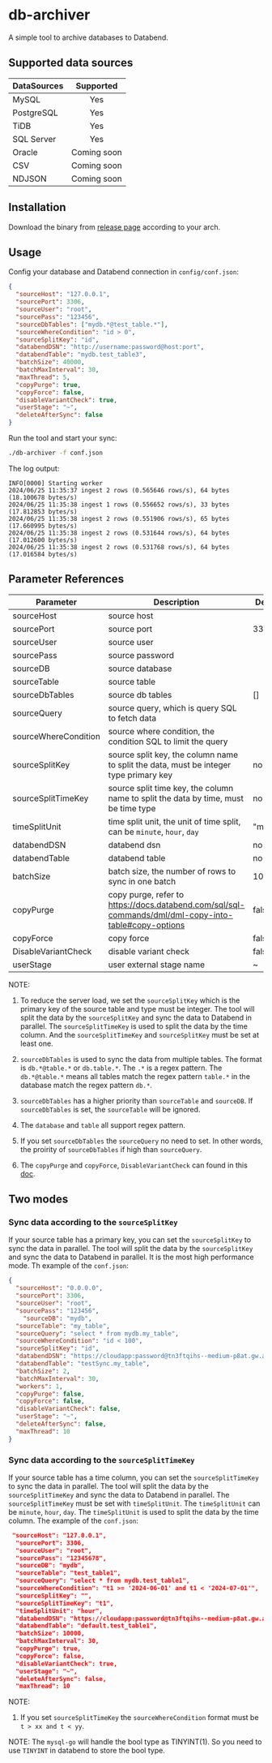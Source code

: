 # db-archiver
A simple tool to archive databases to Databend.

## Supported data sources
| DataSources |  Supported  |
|:------------|:-----------:|
| MySQL       |     Yes     |
| PostgreSQL  |     Yes     |
| TiDB        |     Yes     |
| SQL Server  |     Yes     |
| Oracle      | Coming soon |
| CSV         | Coming soon |
| NDJSON      | Coming soon |


## Installation
Download the binary from [release page](https://github.com/databendcloud/db-archiver/releases) according to your arch.

## Usage

Config your database and Databend connection in `config/conf.json`:
```json
{
  "sourceHost": "127.0.0.1",
  "sourcePort": 3306,
  "sourceUser": "root",
  "sourcePass": "123456",
  "sourceDbTables": ["mydb.*@test_table.*"],
  "sourceWhereCondition": "id > 0",
  "sourceSplitKey": "id",
  "databendDSN": "http://username:password@host:port",
  "databendTable": "mydb.test_table3",
  "batchSize": 40000,
  "batchMaxInterval": 30,
  "maxThread": 5,
  "copyPurge": true,
  "copyForce": false,
  "disableVariantCheck": true,
  "userStage": "~",
  "deleteAfterSync": false
}

```

Run the tool and start your sync:
```bash
./db-archiver -f conf.json
```

The log output:
```
INFO[0000] Starting worker              
2024/06/25 11:35:37 ingest 2 rows (0.565646 rows/s), 64 bytes (18.100678 bytes/s)
2024/06/25 11:35:38 ingest 1 rows (0.556652 rows/s), 33 bytes (17.812853 bytes/s)
2024/06/25 11:35:38 ingest 2 rows (0.551906 rows/s), 65 bytes (17.660995 bytes/s)
2024/06/25 11:35:38 ingest 2 rows (0.531644 rows/s), 64 bytes (17.012600 bytes/s)
2024/06/25 11:35:38 ingest 2 rows (0.531768 rows/s), 64 bytes (17.016584 bytes/s)
```


## Parameter References
| Parameter            | Description                                                                                          | Default  | example                       | required |
|----------------------|------------------------------------------------------------------------------------------------------|----------|-------------------------------|----------|
| sourceHost           | source host                                                                                          |          |                               | true     |
| sourcePort           | source port                                                                                          | 3306     | 3306                          | true     |
| sourceUser           | source user                                                                                          |          |                               | true     |
| sourcePass           | source password                                                                                      |          |                               | true     |
| sourceDB             | source database                                                                                      |          |                               | false     |
| sourceTable          | source table                                                                                         |          |                               | false     |
| sourceDbTables       | source db tables                                                                                     | []       | [db.*@table.*,mydb.*.table.*] | false    |
| sourceQuery          | source query, which is query SQL to fetch data                                                       |          |                               | false     |
| sourceWhereCondition | source where condition, the condition SQL to limit the query                                         |          |                               | false    |
| sourceSplitKey       | source split key, the column name to split the data, must be integer type primary key                | no       | "id"                          | false    |                    | no       | "id"                          | false    |                                        | no       | "id"                          | false    |
| sourceSplitTimeKey   | source split time key, the column name to split the data by time, must be time type                  | no       | "t1"                          | false    |
| timeSplitUnit        | time split unit, the unit of time split, can be `minute`, `hour`, `day`                                                           | "minute" | "day"                         | false    |
| databendDSN          | databend dsn                                                                                         | no       | "http://localhost:8000"       | true     |
| databendTable        | databend table                                                                                       | no       | "db1.tbl"                     | true     |
| batchSize            | batch size, the number of rows to sync in one batch                                                  | 1000     | 1000                          | false    |
| copyPurge            | copy purge, refer to https://docs.databend.com/sql/sql-commands/dml/dml-copy-into-table#copy-options | false    | false                         | false    |
| copyForce            | copy force                                                                                           | false    | false                         | false    |
| DisableVariantCheck  | disable variant check                                                                                | false    | false                         | false    |
| userStage            | user external stage name                                                                             | ~        | ~                             | false    |

NOTE: 

1. To reduce the server load, we set the `sourceSplitKey` which is the primary key of the source table and type must be integer. The tool will split the data by the `sourceSplitKey` and sync the data to Databend in parallel.
The `sourceSplitTimeKey` is used to split the data by the time column. And the `sourceSplitTimeKey` and `sourceSplitKey` must be set at least one.

2. `sourceDbTables` is used to sync the data from multiple tables. The format is `db.*@table.*` or `db.table.*`. The `.*` is a regex pattern. The `db.*@table.*` means all tables match the regex pattern `table.*` in the database match the regex pattern `db.*`.
  
3. `sourceDbTables` has a higher priority than `sourceTable` and `sourceDB`. If `sourceDbTables` is set, the `sourceTable` will be ignored.
  
4. The `database` and `table` all support regex pattern.
 
5. If you set `sourceDbTables` the `sourceQuery` no need to set. In other words, the proirity of `sourceDbTables` if high than `sourceQuery`.

6. The `copyPurge` and `copyForce`, `DisableVariantCheck` can found in this [doc](https://docs.databend.com/sql/sql-commands/dml/dml-copy-into-table#copy-options).


## Two modes
### Sync data according to the `sourceSplitKey`
If your source table has a primary key, you can set the `sourceSplitKey` to sync the data in parallel. The tool will split the data by the `sourceSplitKey` and sync the data to Databend in parallel.
It is the most high performance mode.
Th example of the `conf.json`:
```json
{
  "sourceHost": "0.0.0.0",
  "sourcePort": 3306,
  "sourceUser": "root",
  "sourcePass": "123456",
    "sourceDB": "mydb",
  "sourceTable": "my_table",
  "sourceQuery": "select * from mydb.my_table",
  "sourceWhereCondition": "id < 100",
  "sourceSplitKey": "id",
  "databendDSN": "https://cloudapp:password@tn3ftqihs--medium-p8at.gw.aws-us-east-2.default.databend.com:443",
  "databendTable": "testSync.my_table",
  "batchSize": 2,
  "batchMaxInterval": 30,
  "workers": 1,
  "copyPurge": false,
  "copyForce": false,
  "disableVariantCheck": false,
  "userStage": "~",
  "deleteAfterSync": false,
  "maxThread": 10
}
```

### Sync data according to the `sourceSplitTimeKey`
If your source table has a time column, you can set the `sourceSplitTimeKey` to sync the data in parallel. The tool will split the data by the `sourceSplitTimeKey` and sync the data to Databend in parallel.
The `sourceSplitTimeKey` must be set with `timeSplitUnit`. The `timeSplitUnit` can be `minute`, `hour`, `day`. The `timeSplitUnit` is used to split the data by the time column.
The example of the `conf.json`:
```json
 "sourceHost": "127.0.0.1",
  "sourcePort": 3306,
  "sourceUser": "root",
  "sourcePass": "12345678",
  "sourceDB": "mydb",
  "sourceTable": "test_table1",
  "sourceQuery": "select * from mydb.test_table1",
  "sourceWhereCondition": "t1 >= '2024-06-01' and t1 < '2024-07-01'",
  "sourceSplitKey": "",
  "sourceSplitTimeKey": "t1",
  "timeSplitUnit": "hour",
  "databendDSN": "https://cloudapp:password@tn3ftqihs--medium-p8at.gw.aws-us-east-2.default.databend.com:443",
  "databendTable": "default.test_table1",
  "batchSize": 10000,
  "batchMaxInterval": 30,
  "copyPurge": true,
  "copyForce": false,
  "disableVariantCheck": true,
  "userStage": "~",
  "deleteAfterSync": false,
  "maxThread": 10
```
NOTE:

1. If you set `sourceSplitTimeKey` the `sourceWhereCondition` format must be `t > xx and t < yy`.


NOTE: The `mysql-go` will handle the bool type as TINYINT(1). So you need to use `TINYINT` in databend to store the bool type.
